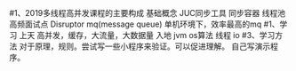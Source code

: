 #1、2019多线程高并发课程的主要构成
    基础概念
    JUC同步工具
    同步容器
    线程池
    高频面试点
    Disruptor
        mq(message queue)
        单机环境下，效率最高的mq
#1、学习
    上天
        高并发，缓存，大流量，大数据量
    入地
        jvm os算法 线程 io
#3、学习方法
    对于原理，规则。尝试写一些小程序来验证。可以促进理解。
    自己写演示程序。

